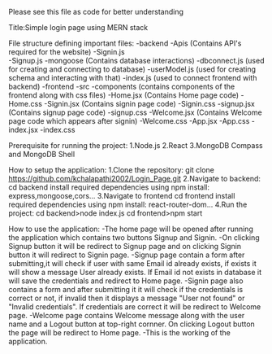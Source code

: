 Please see this file as code for better understanding 

Title:Simple login page using MERN stack

File structure defining important files:
-backend
    -Apis  (Contains API's required for the website)
      -Signin.js  
      -Signup.js
    -mongoose  (Contains database interactions)
      -dbconnect.js  (used for creating and connecting to database)
      -userModel.js  (used for creating schema and interacting with that)
    -index.js  (used to connect frontend with backend)
-frontend
  -src
    -components  (contains components of the frontend along with css files)
      -Home.jsx  (Contains Home page code)
      -Home.css
      -Signin.jsx  (Contains signin page code)
      -Signin.css
      -signup.jsx  (Contains signup page code)
      -signup.css
      -Welcome.jsx  (Contains Welcome page code which appears after signin)
      -Welcome.css
    -App.jsx
    -App.css
    -index.jsx
    -index.css

Prerequisite for running the project:
1.Node.js
2.React
3.MongoDB Compass and MongoDB Shell

How to setup the application:
1.Clone the repository:
   git clone https://github.com/kchalapathi2002/Login_Page.git
2.Navigate to backend:
   cd backend
   install required dependencies using npm install:
      express,mongoose,cors...
3.Navigate to frontend
   cd frontend
   install required dependencies using npm install:
      react-router-dom...
4.Run the project:
   cd backend>node index.js
   cd frontend>npm start

How to use the application:
-The home page will be opened after running the application which contains two buttons Signup and Signin.
-On clicking Signup button it will be redirect to Signup page and on clicking Signin button it will redirect to Signin page.
-Signup page contain a form after submitting,it will check if user with same Email id already exists, if exists it will show a message User already exists. If Email id not exists in database it will save the credentials and redirect to Home page.
-Signin page also contains a form and after submitting it it will check if the credentials is correct or not, if invalid then it displays a message "User not found" or "Invalid credentials". If credentials are correct it will be redirect to Welcome page.
-Welcome page contains Welcome message along with the user name and a Logout button at top-right cornner. On clicking Logout button the page will be redirect to Home page.
-This is the working of the application.
